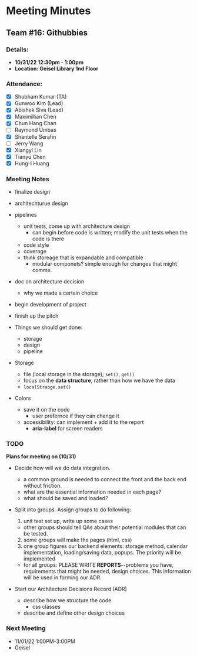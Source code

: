 # Meeting Minutes
## Team #16: Githubbies

### Details:
- **10/31/22 12:30pm - 1:00pm**
- **Location: Geisel Library 1nd Floor**

### Attendance: 
- [x] Shubham Kumar (TA)
- [x] Gunwoo Kim (Lead)
- [x] Abishek Siva (Lead)
- [x] Maximillian Chen
- [x] Chun Hang Chan
- [ ] Raymond Umbas
- [x] Shantelle Serafin
- [ ] Jerry Wang
- [x] Xiangyi Lin
- [x] Tianyu Chen
- [x] Hung-I Huang

### Meeting Notes

* finalize design
* architechturue design
* pipelines
  - unit tests, come up with architecture design
      - can begin before code is written; modify the unit tests when the code is there
  - code style
  - coverage  
  - think storeage that is expandable and compatible
    - modular componets? simple enough for changes that might comme. 

* doc on architecture decision
  - why we made a certain choice

* begin development of project
* finish up the pitch

* Things we should get done:
  - storage
  - design
  - pipeline

* Storage
  - file (local storage in the storage); `set()`, `get()`
  - focus on the **data structure**, rather than how we have the data
  - `localStraoge.set()`

* Colors
  - save it on the code
    - user prefernce if they can change it
  - accessibility: can implement + add it to the report
    - **aria-label** for screen readers

### TODO

**Plans for meeting on (10/31)**
* Decide how will we do data integration.
  - a common ground is needed to connect the front and the back end without friction.
  - what are the essential information needed in each page?
  - what should be saved and loaded?

* Split into groups. Assign groups to do following:
  1. unit test set up, write up some cases
    - other groups should tell QAs about their potential modules that can be tested. 
  2. some groups will make the pages (html, css)
  3. one group figures our backend elements: storage method, calendar implementation, loading/saving data, popups. The priority will be implemented 
  - for all groups: PLEASE WRITE **REPORTS**--problems you have, requirements that might be needed, design choices. This information will be used in forming our ADR.

* Start our Architecture Decisions Record (ADR)
  - describe how we structure the code
    - css classes
  - describe and define other design choices

### Next Meeting
* 11/01/22 1:00PM-3:00PM 
* Geisel
